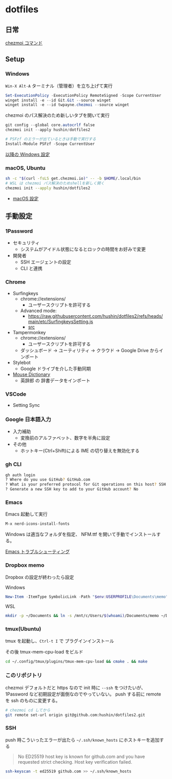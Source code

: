 # dotfiles

## 日常

[chezmoi コマンド](./docs/chezmoi-cheat-sheet.md)

## Setup

### Windows

`Win-X Alt-A` ターミナル（管理者）を立ち上げて実行

```powershell
Set-ExecutionPolicy -ExecutionPolicy RemoteSigned -Scope CurrentUser
winget install -e --id Git.Git --source winget
winget install -e --id twpayne.chezmoi --source winget
```

chezmoi のパス解決のため新しいタブを開いて実行

```powershell
git config --global core.autocrlf false
chezmoi init --apply hushin/dotfiles2
```

```powershell
# PSFzf のエラーが出ているときは手動で実行する
Install-Module PSFzf -Scope CurrentUser
```

[以降の Windows 設定](./docs/windows.md)

### macOS, Ubuntu

```sh
sh -c "$(curl -fsLS get.chezmoi.io)" -- -b $HOME/.local/bin
# WSL は chezmoi パス解決のためshellを新しく開く
chezmoi init --apply hushin/dotfiles2
```

- [macOS 設定](./docs/macos.md)

## 手動設定

### 1Password

- セキュリティ
  - システムがアイドル状態になるとロックの時間をお好みで変更
- 開発者
  - SSH エージェントの設定
  - CLI と連携

### Chrome

- Surfingkeys
  - chrome://extensions/
    - ユーザースクリプトを許可する
  - Advanced mode:
    - https://raw.githubusercontent.com/hushin/dotfiles2/refs/heads/main/etc/SurfingkeysSetting.js
    - [src](./etc/SurfingkeysSetting.js)
- Tampermonkey
  - chrome://extensions/
    - ユーザースクリプトを許可する
  - ダッシュボード → ユーティリティ → クラウド → Google Drive からインポート
- Stylebot
  - Google ドライブを介した手動同期
- [Mouse Dictionary](https://qiita.com/wtetsu/items/c43232c6c44918e977c9)
  - 英辞郎 の 辞書データをインポート

### VSCode

- Setting Sync

### Google 日本語入力

- 入力補助
  - 変換前のアルファベット、数字を半角に設定
- その他
  - ホットキー(Ctrl+Shift)による IME の切り替えを無効化する

### gh CLI

```sh
gh auth login
? Where do you use GitHub? GitHub.com
? What is your preferred protocol for Git operations on this host? SSH
? Generate a new SSH key to add to your GitHub account? No
```

### Emacs

Emacs 起動して実行

```sh
M-x nerd-icons-install-fonts
```

Windows は適当なフォルダを指定、 NFM.ttf を開いて手動でインストールする。

[Emacs トラブルシューティング](docs/emacs.md)

### Dropbox memo

Dropbox の設定が終わったら設定

Windows

```powershell
New-Item -ItemType SymbolicLink -Path "$env:USERPROFILE\Documents\memo" -Value "$env:USERPROFILE\Dropbox\memo"
```

WSL

```sh
mkdir -p ~/Documents && ln -s /mnt/c/Users/$(whoami)/Documents/memo ~/Documents/memo
```

### tmux(Ubuntu)

tmux を起動し、`Ctrl-t I` で プラグインインストール

その後 tmux-mem-cpu-load をビルド

```sh
cd ~/.config/tmux/plugins/tmux-mem-cpu-load && cmake . && make
```

### このリポジトリ

chezmoi デフォルトだと https なので init 時に `--ssh` をつけたいが、1Password など初期設定が面倒なのでやっていない。
push する前に remote を ssh のものに変更する。

```sh
# chezmoi cd してから
git remote set-url origin git@github.com:hushin/dotfiles2.git
```

### SSH

push 時こういったエラーが出たら `~/.ssh/known_hosts` にホストキーを追加する

> No ED25519 host key is known for github.com and you have requested strict checking.
> Host key verification failed.

```sh
ssh-keyscan -t ed25519 github.com >> ~/.ssh/known_hosts
```
